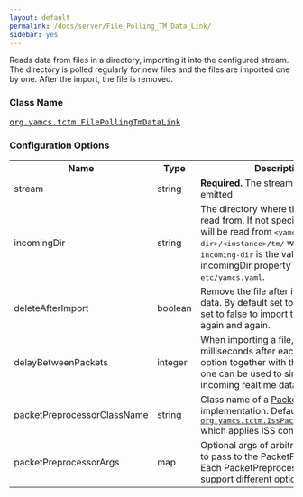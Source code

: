 ```yaml
---
layout: default
permalink: /docs/server/File_Polling_TM_Data_Link/
sidebar: yes
---
```


Reads data from files in a directory, importing it into the configured stream. The directory is polled regularly for new files and the files are imported one by one. After the import, the file is removed.

### Class Name
[<tt>org.yamcs.tctm.FilePollingTmDataLink</tt>](https://www.yamcs.org/yamcs/javadoc/index.html?org/yamcs/tctm/FilePollingTmDataLink.html)

### Configuration Options

<table class="inline">
  <tr>
    <th>Name</th>
    <th>Type</th>
    <th>Description</th>
  </tr>
  <tr>
    <td class="code">stream</td>
    <td class="code">string</td>
    <td><b>Required.</b> The stream where data is emitted</td>
  </tr>
  <tr>
    <td class="code">incomingDir</td>
    <td class="code">string</td>
    <td>
      The directory where the data will be read from. If not specified, the data will be read from <tt>&lt;yamcs-incoming-dir&gt;/&lt;instance&gt;/tm/</tt> where <tt>yamcs-incoming-dir</tt> is the value of the incomingDir property in <tt>etc/yamcs.yaml</tt>.
    </td>
  </tr>
  <tr>
    <td class="code">deleteAfterImport</td>
    <td class="code">boolean</td>
    <td>Remove the file after importing all the data. By default set to true, can be set to false to import the same data again and again.</td>
  </tr>
  <tr>
    <td class="code">delayBetweenPackets</td>
    <td class="code">integer</td>
    <td>When importing a file, wait this many milliseconds after each packet. This option together with the previous one can be used to simulate incoming realtime data.</td>
  </tr>
  <tr>
    <td class="code">packetPreprocessorClassName</td>
    <td class="code">string</td>
    <td>
      Class name of a <a href="https://www.yamcs.org/yamcs/javadoc/index.html?org/yamcs/tctm/PacketPreprocessor.html">PacketPreprocessor</a> implementation. Default is <a href="https://www.yamcs.org/yamcs/javadoc/index.html?org/yamcs/tctm/IssPacketPreprocessor.html"><tt>org.yamcs.tctm.IssPacketPreprocessor</tt></a> which applies ISS conventions.
    </td>
  </tr>
  <tr>
    <td class="code">packetPreprocessorArgs</td>
    <td class="code">map</td>
    <td>
      Optional args of arbitrary complexity to pass to the PacketPreprocessor. Each PacketPreprocessor may support different options.
    </td>
  </tr>
</table>
